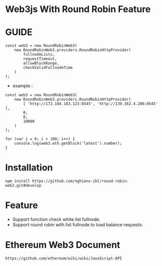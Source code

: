 # Web3js With Round Robin Feature
# GUIDE
```
const web3 = new RoundRobinWeb3(
	new RoundRobinWeb3.providers.RoundRobinHttpProvider(
		fullnodeLists,
		requestTimeout,
		allowBlockRange,
		checkValidFullnodeTime
	)
);
```
- example :
```
const web3 = new RoundRobinWeb3(
	new RoundRobinWeb3.providers.RoundRobinHttpProvider(
		[ 'http://172.104.183.123:8545', 'http://139.162.4.206:8545' ],
		0,
		0,
		10000
	)
);

for (var i = 0; i < 100; i++) {
	console.log(web3.eth.getBlock('latest').number);
}
```
# Installation
```npm install https://github.com/nghianv-ibl/round-robin-web3.git#develop```
# Feature
- Support function check white list fullnode.
- Support round robin with list fullnode to load balance requests.
# Ethereum Web3 Document
```https://github.com/ethereum/wiki/wiki/JavaScript-API```
